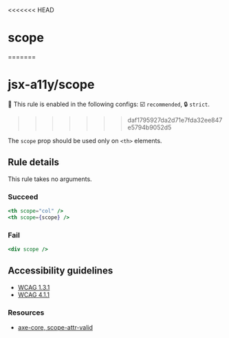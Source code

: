 <<<<<<< HEAD
# scope
=======
# jsx-a11y/scope

💼 This rule is enabled in the following configs: ☑️ `recommended`, 🔒 `strict`.

<!-- end auto-generated rule header -->
>>>>>>> daf1795927da2d71e7fda32ee847e5794b9052d5

The `scope` prop should be used only on `<th>` elements.

## Rule details

This rule takes no arguments.

### Succeed
```jsx
<th scope="col" />
<th scope={scope} />
```

### Fail

```jsx
<div scope />
```

## Accessibility guidelines
- [WCAG 1.3.1](https://www.w3.org/WAI/WCAG21/Understanding/info-and-relationships)
- [WCAG 4.1.1](https://www.w3.org/WAI/WCAG21/Understanding/parsing)

### Resources
- [axe-core, scope-attr-valid](https://dequeuniversity.com/rules/axe/3.5/scope-attr-valid)
